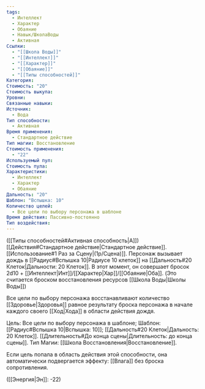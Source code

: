 ```yaml
---
tags:
  - Интеллект
  - Характер
  - Обаяние
  - Навык/ШколаВоды
  - Активная
Ссылки:
  - "[[Школа Воды]]"
  - "[[Интеллект]]"
  - "[[Характер]]"
  - "[[Обаяние]]"
  - "[[Типы способностей]]"
Категория: 
Стоимость: "20"
Стоимость выкупа: 
Уровни: 
Связанные навыки: 
Источник:
  - Вода
Тип способности:
  - Активная
Время применения:
  - Стандартное действие
Тип магии: Восстановление
Стоимость применения:
  - "22"
Используемый пул: 
Стоимость пула: 
Характеристики:
  - Интеллект
  - Характер
  - Обаяние
Дальность: "20"
Шаблон: "Вспышка: 10"
Количество целей:
  - Все цели по выбору персонажа в шаблоне
Время действия: Пассивно-постоянно
Тип воздействия:
---
```

([[Типы способностей#Активная способность|А]]) [[Действия#Стандартное действие|Стандартное действие]]. [[Использование#1 Раз за Сцену|(1р/Сцена)]]. Персонаж вызывает дождь в [[Радиус#Вспышка 10|Радиусе 10 клеток]] на [[Дальность#20 Клеток|Дальности: 20 Клеток]]. В этот момент, он совершает бросок 2d10 + [[Интеллект|Инт]]/[[Характер|Хар]]/[[Обаяние|Оба]]. 
(Это считается броском восстановления ресурсов [[Школа Воды|Школы Воды]])

Все цели по выбору персонажа восстанавливают количество [[Здоровье|Здоровья]] равное результату броска персонажа в начале каждого своего [[Ход|Хода]] в области действия дождя. 

Цель: Все цели по выбору персонажа в шаблоне; Шаблон: [[Радиус#Вспышка 10|Вспышка: 10]]; [[Дальность#20 Клеток|Дальность: 20 Клеток]]. [[Длительность#До конца сцены|Длительность: до конца сцены]]. Тип Магии: [[Школа Восстановления|Восстановление]].

Если цель попала в область действия этой способности, она автоматически подвергается эффекту: [[Влага]] без броска сопротивления. 

([[Энергия|Эн]]: -22)
